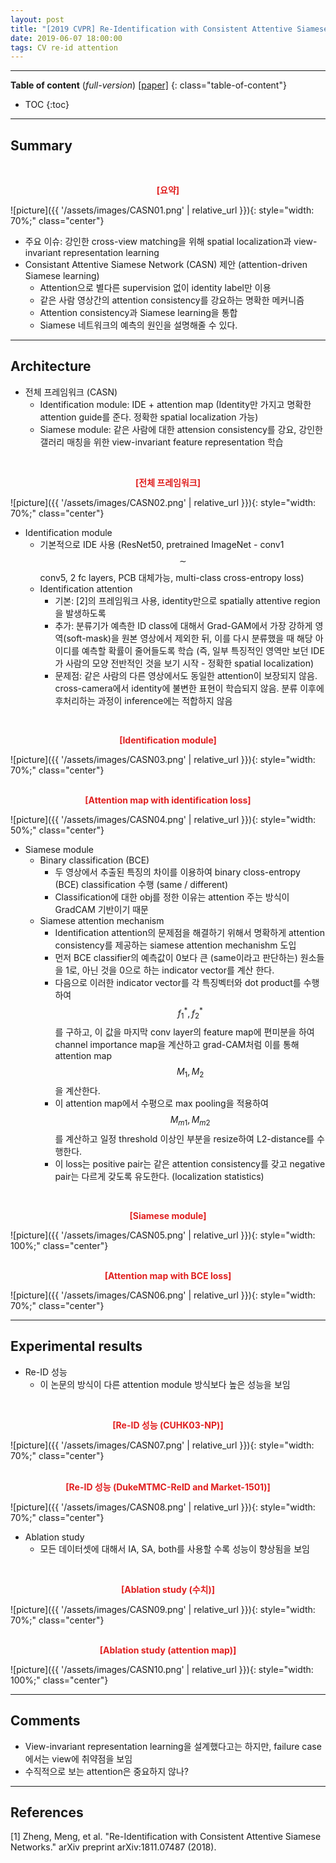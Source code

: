 ```yaml
---
layout: post
title: "[2019 CVPR] Re-Identification with Consistent Attentive Siamese Networks"
date: 2019-06-07 18:00:00
tags: CV re-id attention 
---
```


<!--more-->

---

**Table of content** (*full-version*)
[[paper]](https://arxiv.org/pdf/1811.07487.pdf)
{: class="table-of-content"}
* TOC
{:toc}

---

## Summary

<br/>
<p align="center" style="color: #e01f1f; font-weight: bold;">[요약]</p>
![picture]({{ '/assets/images/CASN01.png' | relative_url }}){: style="width: 70%;" class="center"}
<br/>


- 주요 이슈: 강인한 cross-view matching을 위해 spatial localization과 view-invariant representation learning
- Consistant Attentive Siamese Network (CASN) 제안 (attention-driven Siamese learning)
  - Attention으로 별다른 supervision 없이 identity label만 이용
  - 같은 사람 영상간의 attention consistency를 강요하는 명확한 메커니즘
  - Attention consistency과 Siamese learning을 통합
  - Siamese 네트워크의 예측의 원인을 설명해줄 수 있다.

---

## Architecture

- 전체 프레임워크 (CASN)
  - Identification module: IDE + attention map (Identity만 가지고 명확한 attention guide를 준다. 정확한 spatial localization 가능)
  - Siamese module: 같은 사람에 대한 attension consistency를 강요, 강인한 갤러리 매칭을 위한 view-invariant feature representation 학습

<br/>
<p align="center" style="color: #e01f1f; font-weight: bold;">[전체 프레임워크]</p>
![picture]({{ '/assets/images/CASN02.png' | relative_url }}){: style="width: 70%;" class="center"}
<br/>


- Identification module
  - 기본적으로 IDE 사용 (ResNet50, pretrained ImageNet - conv1$$\sim$$conv5, 2 fc layers, PCB 대체가능, multi-class cross-entropy loss)
  - Identification attention
    - 기본: [2]의 프레임워크 사용, identity만으로 spatially attentive region을 발생하도록
    - 추가: 분류기가 예측한 ID class에 대해서 Grad-GAM에서 가장 강하게 영역(soft-mask)을 원본 영상에서 제외한 뒤, 이를 다시 분류했을 때 해당 아이디를 예측할 확률이 줄어들도록 학습 (즉, 일부 특징적인 영역만 보던 IDE가 사람의 모양 전반적인 것을 보기 시작 - 정확한 spatial localization)
    - 문제점: 같은 사람의 다른 영상에서도 동일한 attention이 보장되지 않음. cross-camera에서 identity에 불변한 표현이 학습되지 않음. 분류 이후에 후처리하는 과정이 inference에는 적합하지 않음

<br/>
<p align="center" style="color: #e01f1f; font-weight: bold;">[Identification module]</p>
![picture]({{ '/assets/images/CASN03.png' | relative_url }}){: style="width: 70%;" class="center"}
<br/>

<br/>
<p align="center" style="color: #e01f1f; font-weight: bold;">[Attention map with identification loss]</p>
![picture]({{ '/assets/images/CASN04.png' | relative_url }}){: style="width: 50%;" class="center"}
<br/>


- Siamese module
  - Binary classification (BCE)
    - 두 영상에서 추출된 특징의 차이를 이용하여 binary closs-entropy (BCE) classification 수행 (same / different)
    - Classification에 대한 obj를 정한 이유는 attention 주는 방식이 GradCAM 기반이기 때문
  - Siamese attention mechanism
    - Identification attention의 문제점을 해결하기 위해서 명확하게 attention consistency를 제공하는 siamese attention mechanishm 도입
    - 먼저 BCE classifier의 예측값이 0보다 큰 (same이라고 판단하는) 원소들을 1로, 아닌 것을 0으로 하는 indicator vector를 계산 한다.
    - 다음으로 이러한 indicator vector를 각 특징벡터와 dot product를 수행 하여 $$f^*_1, f^*_2$$를 구하고, 이 값을 마지막 conv layer의 feature map에 편미분을 하여 channel importance map을 계산하고 grad-CAM처럼 이를 통해 attention map $$M_1, M_2$$ 을 계산한다. 
    - 이 attention map에서 수평으로 max pooling을 적용하여 $$M_{m1}, M_{m2}$$를 계산하고 일정 threshold 이상인 부분을 resize하여 L2-distance를 수행한다. 
    - 이 loss는 positive pair는 같은 attention consistency를 갖고 negative pair는 다르게 갖도록 유도한다. (localization statistics)


<br/>
<p align="center" style="color: #e01f1f; font-weight: bold;">[Siamese module]</p>
![picture]({{ '/assets/images/CASN05.png' | relative_url }}){: style="width: 100%;" class="center"}
<br/>

<br/>
<p align="center" style="color: #e01f1f; font-weight: bold;">[Attention map with BCE loss]</p>
![picture]({{ '/assets/images/CASN06.png' | relative_url }}){: style="width: 70%;" class="center"}
<br/>


---
  
## Experimental results

- Re-ID 성능
  - 이 논문의 방식이 다른 attention module 방식보다 높은 성능을 보임

<br/>
<p align="center" style="color: #e01f1f; font-weight: bold;">[Re-ID 성능 (CUHK03-NP)]</p>
![picture]({{ '/assets/images/CASN07.png' | relative_url }}){: style="width: 70%;" class="center"}
<br/>

<br/>
<p align="center" style="color: #e01f1f; font-weight: bold;">[Re-ID 성능 (DukeMTMC-ReID and Market-1501)]</p>
![picture]({{ '/assets/images/CASN08.png' | relative_url }}){: style="width: 70%;" class="center"}
<br/>


- Ablation study
  - 모든 데이터셋에 대해서 IA, SA, both를 사용할 수록 성능이 향상됨을 보임
  
<br/>
<p align="center" style="color: #e01f1f; font-weight: bold;">[Ablation study (수치)]</p>
![picture]({{ '/assets/images/CASN09.png' | relative_url }}){: style="width: 70%;" class="center"}
<br/>

<br/>
<p align="center" style="color: #e01f1f; font-weight: bold;">[Ablation study (attention map)]</p>
![picture]({{ '/assets/images/CASN10.png' | relative_url }}){: style="width: 100%;" class="center"}
<br/>


---

## Comments

- View-invariant representation learning을 설계했다고는 하지만, failure case에서는 view에 취약점을 보임
- 수직적으로 보는 attention은 중요하지 않나?


---

## References

[1] Zheng, Meng, et al. "Re-Identification with Consistent Attentive Siamese Networks." arXiv preprint arXiv:1811.07487 (2018).
